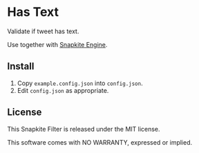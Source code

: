 # Has Text

Validate if tweet has text.

Use together with [Snapkite Engine](https://github.com/fedosejev/snapkite-engine).

## Install

1. Copy `example.config.json` into `config.json`.
2. Edit `config.json` as appropriate.

## License

This Snapkite Filter is released under the MIT license.

This software comes with NO WARRANTY, expressed or implied.
